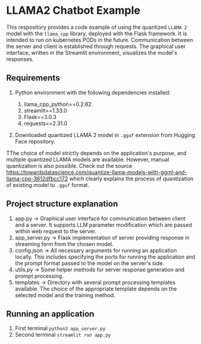 # LLAMA2 Chatbot Example
This respository provides a code example of using the quantized ```LLAMA 2``` model with the ```llama_cpp``` library, deployed with the Flask framework.
It is intended to run on kubernetes PODs in the future.
Communication between the server and client is established through requests.
The graphical user interface, written in the Streamlit environment,
visualizes the model's responses.

## Requirements
1. Python environment with the following dependencies installed:
    1. llama_cpp_python==0.2.62
    2. streamlit==1.33.0
    3. Flask==3.0.3
    4. requests==2.31.0

2. Downloaded quantized LLAMA 2 model in ```.gguf``` extension from Hugging Face repository.

TThe choice of model strictly depends on the application's purpose, and multiple quantized LLAMA models are available. However, manual quantization is also possible. Check out the source 
https://towardsdatascience.com/quantize-llama-models-with-ggml-and-llama-cpp-3612dfbcc172 which clearly
explains the process of quantization of existing model to ```.gguf``` format.

## Project structure explanation
1. app.py -> Graphical user interface for communication between client and a server.
It supports LLM parameter modification which are passed within web request to the server.
2. app_server.py -> Flask implementation of server providing response in streaming form from the chosen model. 
3. config.json -> All necessary arguments for running an application locally. This includes specifying the ports for running the application and the prompt format passed to the model on the server's side.
4. utils.py -> Some helper methods for server response generation
and prompt processing.
5. templates -> Directory with several prompt processing templates available. The choice of the appropriate template depends on the selected model and the training method. 

## Running an application
1. First terminal ```python3 app_server.py```
2. Second terminal ```streamlit run app.py```
